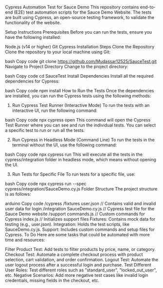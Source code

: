 Cypress Automation Test for Sauce Demo
This repository contains end-to-end (E2E) test automation scripts for the Sauce Demo Website. The tests are built using Cypress, an open-source testing framework, to validate the functionality of the website.

Setup Instructions
Prerequisites
Before you can run the tests, ensure you have the following installed:

Node.js (v14 or higher)
Git
Cypress
Installation Steps
Clone the Repository
Clone the repository to your local machine using Git:

bash
Copy code
git clone https://github.com/Mudassar12525/SauceTest.git
Navigate to Project Directory
Change to the project directory:

bash
Copy code
cd SauceTest
Install Dependencies
Install all the required dependencies for Cypress:

bash
Copy code
npm install
How to Run the Tests
Once the dependencies are installed, you can run the Cypress tests using the following methods:

1. Run Cypress Test Runner (Interactive Mode)
To run the tests with an interactive UI, run the following command:

bash
Copy code
npx cypress open
This command will open the Cypress Test Runner where you can see and run the individual tests. You can select a specific test to run or run all the tests.

2. Run Cypress in Headless Mode (Command Line)
To run the tests in the terminal without the UI, use the following command:

bash
Copy code
npx cypress run
This will execute all the tests in the cypress/integration folder in headless mode, which means without opening the UI.

3. Run Tests for Specific File
To run tests for a specific file, use:

bash
Copy code
npx cypress run --spec cypress/integration/SauceDemo.cy.js
Folder Structure
The project structure is as follows:

arduino
Copy code
/cypress
  /fixtures
    user.json           // Contains valid and invalid user data for login
  /integration
    SauceDemo.cy.js      // Cypress test file for the Sauce Demo website
  /support
    commands.js          // Custom commands for Cypress
    index.js             // Initializes support files
Fixtures: Contains mock data for testing (e.g., user.json).
Integration: Holds the test scripts, like SauceDemo.cy.js.
Support: Includes custom commands and setup files for Cypress.
To Do
Here are some tasks that could be automated with more time and resources:

Filter Product Test: Add tests to filter products by price, name, or category.
Checkout Test: Automate a complete checkout process with product selection, cart validation, and order confirmation.
Logout Test: Automate the user logout process after a successful login and purchase.
Test Different User Roles: Test different roles such as "standard_user", "locked_out_user", etc.
Negative Scenarios: Add more negative test cases like invalid login credentials, missing fields in the checkout, etc.
